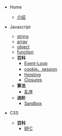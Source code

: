   * Home
    * [介绍](/README.md)

  * Javascript
    * [string](/pages/javascript/string)
    * [array](/pages/javascript/array)
    * [object](/pages/javascript/object)
    * [function](/pages/javascript/function)
    * **百科**
      * [Event-Loop](/pages/javascript/baike/event-loop)
      * [cookie、session](/pages/javascript/baike/difference-of-cookie-session-and-so-on)
      * [Hoisting](/pages/javascript/baike/hoisting)
      * [Closures](/pages/javascript/baike/closures)
    * **算法**
      * [乱序](/pages/javascript/algorithm/sort)
    * **进阶**
      * [Sandbox](/pages/javascript/advanced/sandbox)

  * CSS
    * **百科**
      * [BFC](/pages/css/baike/bfc)
      
